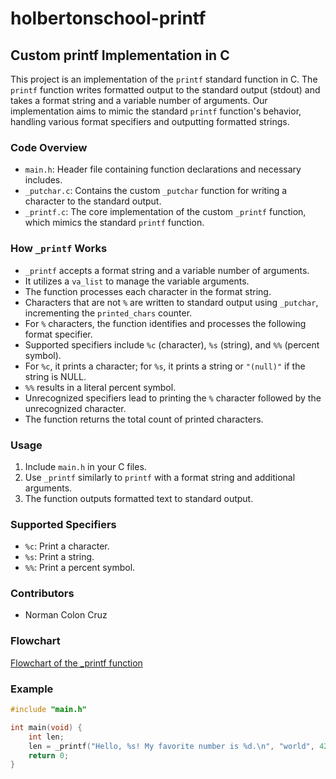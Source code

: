 # holbertonschool-printf
## Custom printf Implementation in C

This project is an implementation of the `printf` standard function in C. The `printf` function writes formatted output to the standard output (stdout) and takes a format string and a variable number of arguments. Our implementation aims to mimic the standard `printf` function's behavior, handling various format specifiers and outputting formatted strings.

### Code Overview

- `main.h`: Header file containing function declarations and necessary includes.
- `_putchar.c`: Contains the custom `_putchar` function for writing a character to the standard output.
- `_printf.c`: The core implementation of the custom `_printf` function, which mimics the standard `printf` function.

### How `_printf` Works

- `_printf` accepts a format string and a variable number of arguments.
- It utilizes a `va_list` to manage the variable arguments.
- The function processes each character in the format string.
- Characters that are not `%` are written to standard output using `_putchar`, incrementing the `printed_chars` counter.
- For `%` characters, the function identifies and processes the following format specifier.
- Supported specifiers include `%c` (character), `%s` (string), and `%%` (percent symbol).
- For `%c`, it prints a character; for `%s`, it prints a string or `"(null)"` if the string is NULL.
- `%%` results in a literal percent symbol.
- Unrecognized specifiers lead to printing the `%` character followed by the unrecognized character.
- The function returns the total count of printed characters.

### Usage

1. Include `main.h` in your C files.
2. Use `_printf` similarly to `printf` with a format string and additional arguments.
3. The function outputs formatted text to standard output.

### Supported Specifiers

- `%c`: Print a character.
- `%s`: Print a string.
- `%%`: Print a percent symbol.

### Contributors

- Norman Colon Cruz

### Flowchart

[Flowchart of the _printf function](https://imgur.com/x7idRiC)

### Example

```c
#include "main.h"

int main(void) {
    int len;
    len = _printf("Hello, %s! My favorite number is %d.\n", "world", 42);
    return 0;
}

